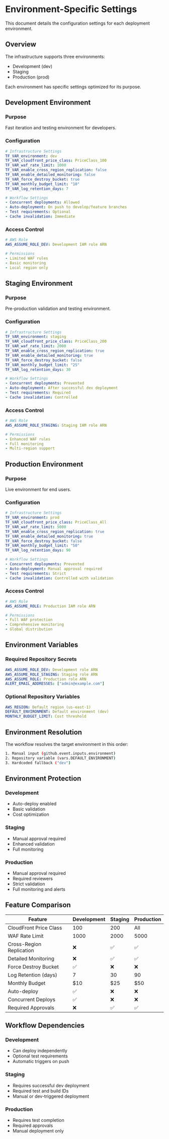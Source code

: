 # Environment-Specific Settings

This document details the configuration settings for each deployment environment.

## Overview

The infrastructure supports three environments:
- Development (dev)
- Staging
- Production (prod)

Each environment has specific settings optimized for its purpose.

## Development Environment

### Purpose
Fast iteration and testing environment for developers.

### Configuration
```yaml
# Infrastructure Settings
TF_VAR_environment: dev
TF_VAR_cloudfront_price_class: PriceClass_100
TF_VAR_waf_rate_limit: 1000
TF_VAR_enable_cross_region_replication: false
TF_VAR_enable_detailed_monitoring: false
TF_VAR_force_destroy_bucket: true
TF_VAR_monthly_budget_limit: "10"
TF_VAR_log_retention_days: 7

# Workflow Settings
- Concurrent deployments: Allowed
- Auto-deployment: On push to develop/feature branches
- Test requirements: Optional
- Cache invalidation: Immediate
```

### Access Control
```yaml
# AWS Role
AWS_ASSUME_ROLE_DEV: Development IAM role ARN

# Permissions
- Limited WAF rules
- Basic monitoring
- Local region only
```

## Staging Environment

### Purpose
Pre-production validation and testing environment.

### Configuration
```yaml
# Infrastructure Settings
TF_VAR_environment: staging
TF_VAR_cloudfront_price_class: PriceClass_200
TF_VAR_waf_rate_limit: 2000
TF_VAR_enable_cross_region_replication: true
TF_VAR_enable_detailed_monitoring: true
TF_VAR_force_destroy_bucket: false
TF_VAR_monthly_budget_limit: "25"
TF_VAR_log_retention_days: 30

# Workflow Settings
- Concurrent deployments: Prevented
- Auto-deployment: After successful dev deployment
- Test requirements: Required
- Cache invalidation: Controlled
```

### Access Control
```yaml
# AWS Role
AWS_ASSUME_ROLE_STAGING: Staging IAM role ARN

# Permissions
- Enhanced WAF rules
- Full monitoring
- Multi-region support
```

## Production Environment

### Purpose
Live environment for end users.

### Configuration
```yaml
# Infrastructure Settings
TF_VAR_environment: prod
TF_VAR_cloudfront_price_class: PriceClass_All
TF_VAR_waf_rate_limit: 5000
TF_VAR_enable_cross_region_replication: true
TF_VAR_enable_detailed_monitoring: true
TF_VAR_force_destroy_bucket: false
TF_VAR_monthly_budget_limit: "50"
TF_VAR_log_retention_days: 90

# Workflow Settings
- Concurrent deployments: Prevented
- Auto-deployment: Manual approval required
- Test requirements: Strict
- Cache invalidation: Controlled with validation
```

### Access Control
```yaml
# AWS Role
AWS_ASSUME_ROLE: Production IAM role ARN

# Permissions
- Full WAF protection
- Comprehensive monitoring
- Global distribution
```

## Environment Variables

### Required Repository Secrets
```yaml
AWS_ASSUME_ROLE_DEV: Development role ARN
AWS_ASSUME_ROLE_STAGING: Staging role ARN
AWS_ASSUME_ROLE: Production role ARN
ALERT_EMAIL_ADDRESSES: ["admin@example.com"]
```

### Optional Repository Variables
```yaml
AWS_REGION: Default region (us-east-1)
DEFAULT_ENVIRONMENT: Default environment (dev)
MONTHLY_BUDGET_LIMIT: Cost threshold
```

## Environment Resolution

The workflow resolves the target environment in this order:

```bash
1. Manual input (github.event.inputs.environment)
2. Repository variable (vars.DEFAULT_ENVIRONMENT)
3. Hardcoded fallback ("dev")
```

## Environment Protection

### Development
- Auto-deploy enabled
- Basic validation
- Cost optimization

### Staging
- Manual approval required
- Enhanced validation
- Full monitoring

### Production
- Manual approval required
- Required reviewers
- Strict validation
- Full monitoring and alerts

## Feature Comparison

| Feature | Development | Staging | Production |
|---------|------------|----------|------------|
| CloudFront Price Class | 100 | 200 | All |
| WAF Rate Limit | 1000 | 2000 | 5000 |
| Cross-Region Replication | ❌ | ✅ | ✅ |
| Detailed Monitoring | ❌ | ✅ | ✅ |
| Force Destroy Bucket | ✅ | ❌ | ❌ |
| Log Retention (days) | 7 | 30 | 90 |
| Monthly Budget | $10 | $25 | $50 |
| Auto-deploy | ✅ | ❌ | ❌ |
| Concurrent Deploys | ✅ | ❌ | ❌ |
| Required Approvals | ❌ | ✅ | ✅ |

## Workflow Dependencies

### Development
- Can deploy independently
- Optional test requirements
- Automatic triggers on push

### Staging
- Requires successful dev deployment
- Required test and build IDs
- Manual or dev-triggered deployment

### Production
- Requires test completion
- Required approvals
- Manual deployment only